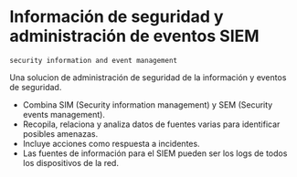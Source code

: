 # Información de seguridad y administración de eventos SIEM

`security information and event management`

Una solucion de administración de seguridad de la información y eventos de seguridad.

- Combina SIM (Security information management) y SEM (Security events management).
- Recopila, relaciona y analiza datos de fuentes varias para identificar posibles amenazas.
- Incluye acciones como respuesta a incidentes.
- Las fuentes de información para el SIEM pueden ser los logs de todos los dispositivos de la red.
